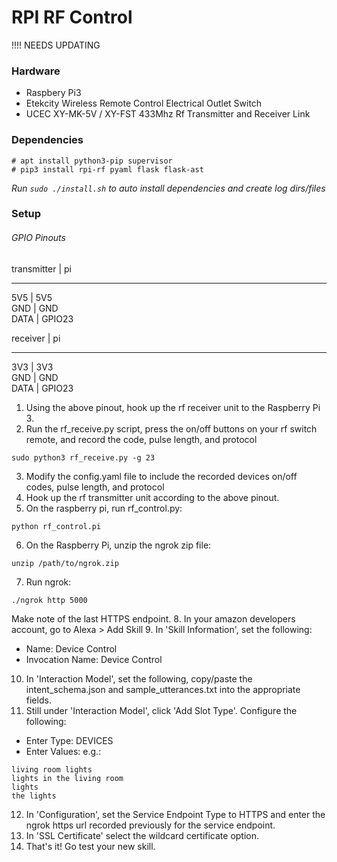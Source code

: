 # RPI RF Control

!!!! NEEDS UPDATING

### Hardware
- Raspbery Pi3
- Etekcity Wireless Remote Control Electrical Outlet Switch
- UCEC XY-MK-5V / XY-FST 433Mhz Rf Transmitter and Receiver Link

### Dependencies
```
# apt install python3-pip supervisor
# pip3 install rpi-rf pyaml flask flask-ast

```
_Run ```sudo ./install.sh``` to auto install dependencies and create log dirs/files_


### Setup
###### GPIO Pinouts
transmitter | pi
- - - - - - - - -
5V5 | 5V5</br>
GND | GND</br>
DATA | GPIO23</br>

receiver | pi
- - - - - - - - -
3V3 | 3V3</br>
GND | GND</br>
DATA | GPIO23</br>

1. Using the above pinout, hook up the rf receiver unit to the Raspberry Pi 3.
2. Run the rf_receive.py script, press the on/off buttons on your rf switch remote, and record the code, pulse length, and protocol
```
sudo python3 rf_receive.py -g 23
```
3. Modify the config.yaml file to include the recorded devices on/off codes, pulse length, and protocol
4. Hook up the rf transmitter unit according to the above pinout.
5. On the raspberry pi, run rf_control.py:
```
python rf_control.pi
```
6. On the Raspberry Pi, unzip the ngrok zip file:
```
unzip /path/to/ngrok.zip
```

7. Run ngrok:
```
./ngrok http 5000
```
Make note of the last HTTPS endpoint.
8. In your amazon developers account, go to Alexa > Add Skill
9. In 'Skill Information', set the following:
- Name: Device Control
- Invocation Name: Device Control
10. In 'Interaction Model', set the following, copy/paste the intent_schema.json and sample_utterances.txt into the appropriate fields.
11. Still under 'Interaction Model', click 'Add Slot Type'. Configure the following:
- Enter Type: DEVICES
- Enter Values: <line separted list of device names> e.g.:
```
living room lights
lights in the living room
lights
the lights
```
12. In 'Configuration', set the Service Endpoint Type to HTTPS and enter the ngrok https url recorded previously for the service endpoint.
13. In 'SSL Certificate' select the wildcard certificate option.
14. That's it! Go test your new skill.
